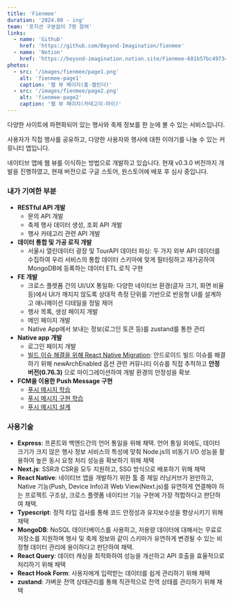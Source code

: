 ```yaml
---
title: 'Fienmee'
duration: '2024.08 - ing'
team: '포지션 구분없이 7명 참여'
links:
  - name: 'Github'
    href: 'https://github.com/Beyond-Imagination/fienmee'
  - name: 'Notion'
    href: 'https://beyond-imagination.notion.site/Fienmee-681b57bc497344bb86821f077a42297e'
photos:
  - src: '/images/fienmee/page1.png'
    alt: 'fienmee-page1'
    caption: '웹 뷰 페이지(홈-캘린더)'
  - src: '/images/fienmee/page2.png'
    alt: 'fienmee-page2'
    caption: '웹 뷰 페이지(카테고리-마이)'
---
```


다양한 사이트에 파편화되어 있는 행사와 축제 정보를 한 눈에 볼 수 있는 서비스입니다.

사용자가 직접 행사를 공유하고, 다양한 사용자와 행사에 대한 이야기를 나눌 수 있는 커뮤니티 앱입니다.

네이티브 앱에 웹 뷰를 이식하는 방법으로 개발하고 있습니다. 현재 v0.3.0 버전까지 개발을 진행하였고, 현재 버전으로 구글 스토어, 원스토어에 배포 후 심사 중입니다.

### 내가 기여한 부분

- **RESTful API 개발**
  - 문의 API 개발
  - 축제 행사 데이터 생성, 조회 API 개발
  - 행사 카테고리 관련 API 개발
- **데이터 통합 및 가공 로직 개발**
  - 서울시 열린데이터 광장 및 TourAPI 데이터 파싱: 두 가지 외부 API 데이터를 수집하여 우리 서비스의 통합 데이터 스키마에 맞게 필터링하고 재가공하여 MongoDB에 등록하는 데이터 ETL 로직 구현
- **FE 개발**
  - 크로스 플랫폼 간의 UI/UX 통일화: 다양한 네이티브 환경(글자 크기, 화면 비율 등)에서 UI가 깨지지 않도록 상대적 측정 단위를 기반으로 반응형 UI를 설계하고 애니메이션 디테일을 정밀 제어
  - 행사 목록, 생성 페이지 개발
  - 메인 페이지 개발
  - Native App에서 보내는 정보(로그인 토큰 등)를 zustand를 통한 관리
- **Native app 개발**
  - 로그인 페이지 개발
  - [빌드 이슈 해결을 위해 React Native Migration](https://github.com/Beyond-Imagination/fienmee/pull/78): 안드로이드 빌드 이슈를 해결하기 위해 newArchEnabled 옵션 관련 커뮤니티 이슈를 직접 추적하고 **안정 버전(0.76.3)** 으로 마이그레이션하여 개발 환경의 안정성을 확보
- **FCM을 이용한 Push Message 구현**
  - [푸시 메시지 학습](https://www.notion.so/beyond-imagination/1db402b8431380219021f47b11583844)
  - [푸시 메시지 구현 학습](https://www.notion.so/beyond-imagination/1e0402b8431380d794b3d497fc8f20eb)
  - [푸시 메시지 설계](https://www.notion.so/beyond-imagination/1c6402b8431380728a9bd85b98788916)

### 사용기술

- **Express**: 프론트와 백엔드간의 언어 통일을 위해 채택. 언어 통일 외에도, 데이터 크기가 크지 않은 행사 정보 서비스의 특성에 맞춰 Node.js의 비동기 I/O 성능을 활용하여 높은 동시 요청 처리 성능을 확보하기 위해 채택
- **Next.js**: SSR과 CSR을 모두 지원하고, SSG 방식으로 배포하기 위해 채택
- **React Native**: 네이티브 앱을 개발하기 위한 툴 중 제일 러닝커브가 완만하고, Native 기능(Push, Device Info)과 Web View(Next.js)를 유연하게 연결해야 하는 프로젝트 구조상, 크로스 플랫폼 네이티브 기능 구현에 가장 적합하다고 판단하여 채택.
- **Typescript**: 정적 타입 검사를 통해 코드 안정성과 유지보수성을 향상시키기 위해 채택
- **MongoDB**: NoSQL 데이터베이스를 사용하고, 저용량 데이터에 대해서는 무료로 저장소를 지원하며 행사 및 축제 정보와 같이 스키마가 유연하게 변경될 수 있는 비정형 데이터 관리에 용이하다고 판단하여 채택.
- **React Query**: 데이터 캐싱을 최적화하여 성능을 개선하고 API 호출을 효율적으로 처리하기 위해 채택
- **React Hook Form**: 사용자에게 입력받는 데이터를 쉽게 관리하기 위해 채택
- **zustand**: 가벼운 전역 상태관리를 통해 직관적으로 전역 상태를 관리하기 위해 채택
